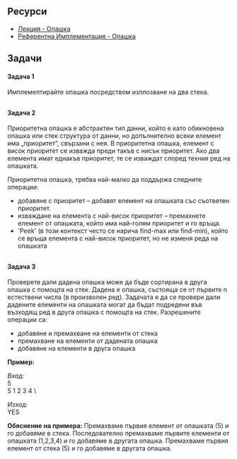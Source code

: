 ## Ресурси

- [Лекция - Опашка](https://learn.fmi.uni-sofia.bg/pluginfile.php/460522/mod_resource/content/0/2.%20%D0%9E%D0%BF%D0%B0%D1%88%D0%BA%D0%B0.pdf)
- [Референтна Имплементация - Опашка](https://github.com/noraAngelova/sdp-2023-2024/tree/main/queue)

## Задачи
#### Задача 1

Имплемептирайте опашка посредством изплозване на два стека.

##
#### Задача 2

Приоритетна опашка е абстрактен тип данни, който е като обикновена опашка или стек структура от данни, но допълнително всеки елемент има „приоритет“, свързани с нея. В приоритетна опашка, елемент с висок приоритет се изважда преди такъв с нисък приоритет. Ако два елемента имат еднакъв приоритет, те се изваждат според техния ред на опашката.

Приоритетна опашка, трябва най-малко да поддържа следните операции:
- добавяне с приоритет – добавят елемент на опашката със съответен приоритет.
- изваждане на елемента с най-висок приоритет – премахнете елемент от опашката, който има най-голям приоритет и го връща.
- 'Peek' (в този контекст често се нарича find-max или find-min), който се връща елемента с най-висок приоритет, но не изменя реда на опашката

##
#### Задача 3

Проверете дали дадена опашка може да бъде сортирана в друга опашка с помощта на стек. Дадена е опашка, състояща се от първите n естествени числа (в произволен ред). Задачата е да се провери дали дадените елементи на опашката могат да бъдат подредени във възходящ ред в друга опашка с помощта на стек. Разрешените операции са:

- добавяне и премахване на елементи от стека
- премахване на елементи от дадената опашка
- добавяне на елементи в друга опашка

**Пример:**

*Вход:* \
5 \
5 1 2 3 4 \

*Изход:* \
YES

**Обяснение на примера:** 
Премахваме първия елемент от опашката (5) и го добавяме в стека.
Последователно премахваме първите елементи от опашката (1,2,3,4) и го добавяме в другата опашка.
Премахваме първия елемент от стека (5) и го добавяме в другата опашка.

